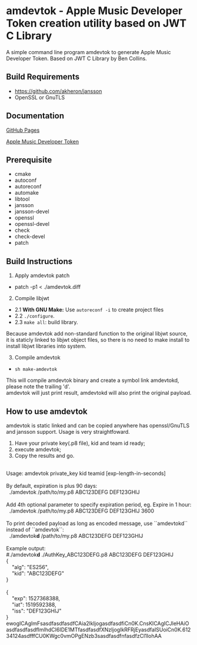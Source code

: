 
# amdevtok - Apple Music Developer Token creation utility based on JWT C Library
A simple command line program amdevtok to generate Apple Music Developer Token. Based on JWT C Library by Ben Collins.

## Build Requirements

- https://github.com/akheron/jansson
- OpenSSL or GnuTLS

## Documentation

[GitHub Pages](http://benmcollins.github.io/libjwt/)

[Apple Music Developer Token](https://developer.apple.com/library/content/documentation/NetworkingInternetWeb/Conceptual/AppleMusicWebServicesReference/SetUpWebServices.html)

## Prerequisite

- cmake
- autoconf
- autoreconf
- automake
- libtool
- jansson
- jansson-devel
- openssl
- openssl-devel
- check
- check-devel
- patch

## Build Instructions

1. Apply amdevtok patch
- patch -p1 < ./amdevtok.diff

2. Compile libjwt
- 2.1 **With GNU Make:** Use ``autoreconf -i`` to create project files 
- 2.2 ``./configure``.
- 2.3 ``make all``: build library.

Because amdevtok add non-standard function to the original libjwt source, it is staticly linked to libjwt object
files, so there is no need to make install to install libjwt libraries into system.

3. Compile amdevtok
- ``sh make-amdevtok``

This will compile amdevtok binary and create a symbol link amdevtokd, please note the trailing 'd'.<br>
amdevtok will just print result, amdevtokd will also print the original payload.

## How to use amdevtok
amdevtok is static linked and can be copied anywhere has openssl/GnuTLS and jansson support. Usage is very straightfoward.<br>
1. Have your private key(.p8 file), kid and team id ready; 
2. execute amdevtok; 
3. Copy the results and go.<br>
<br>
Usage: amdevtok private_key kid teamid [exp-length-in-seconds]<br>
<br>
By default, expiration is plus 90 days:<br>
&nbsp;&nbsp;./amdevtok /path/to/my.p8 ABC123DEFG DEF123GHIJ<br>
<br>
Add 4th optional parameter to specify expiration period, eg. Expire in 1 hour:<br>
&nbsp;&nbsp;./amdevtok /path/to/my.p8 ABC123DEFG DEF123GHIJ 3600<br>
<br>
To print decoded payload as long as encoded message, use ``amdevtokd`` instead of ``amdevtok``:<br>
&nbsp;&nbsp;./amdevtok<B>d</B> /path/to/my.p8 ABC123DEFG DEF123GHIJ<br>
<br>
Example output:<br>
#./amdevtok<B>d</B> ./AuthKey_ABC123DEFG.p8 ABC123DEFG DEF123GHIJ<br>
{<br>
&nbsp;&nbsp;&nbsp;&nbsp;"alg": "ES256",<br>
&nbsp;&nbsp;&nbsp;&nbsp;"kid": "ABC123DEFG"<br>
}<br>
<br>
{<br>
&nbsp;&nbsp;&nbsp;&nbsp;"exp": 1527368388,<br>
&nbsp;&nbsp;&nbsp;&nbsp;"iat": 1519592388,<br>
&nbsp;&nbsp;&nbsp;&nbsp;"iss": "DEF123GHIJ"<br>
}<br>
ewogICAgImFsasdfasdfasdfCAia2lkIjogasdfasdfiCn0K.CnsKICAgICJleHAiOasdfasdfasdfImlhdCI6IDE1MTfasdfasdfXNzIjogIkRFRjEyasdfaISUoiCn0K.61234124asdfffCU0KWgc0vmOPgENzb3sasdfasdfnfasdfzCl1IohAA<br>
